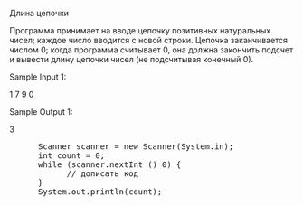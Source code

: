 Длина цепочки

Программа принимает на вводе цепочку позитивных натуральных чисел;
каждое число вводится с новой строки. Цепочка заканчивается числом 0;
когда программа считывает 0, она должна закончить подсчет и вывести
длину цепочки чисел (не подсчитывая конечный 0).


Sample Input 1:

1
7
9
0


Sample Output 1:

3
<pre>
      Scanner scanner = new Scanner(System.in);
      int count = 0;
      while (scanner.nextInt (<?>) 0) {
            // дописать код
      }
      System.out.println(count);
</pre>
      
